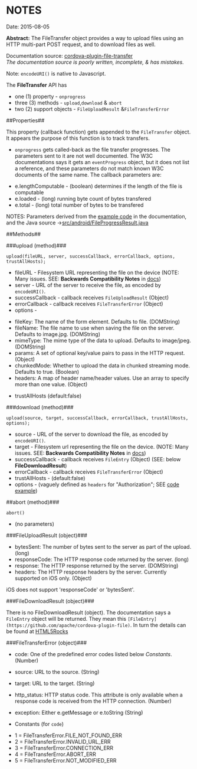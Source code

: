 # NOTES #
Date: 2015-08-05

**Abstract:** The FileTransfer object provides a way to upload files using an HTTP multi-part POST request, and to download files as well.

Documentation source: [cordova-plugin-file-transfer](https://github.com/apache/cordova-plugin-file-transfer/blob/16249c2f7ac53cb593e11eeae180066a88a28271/doc/index.md) <br />
*The documentation source is poorly written, incomplete, & has mistakes.*

Note: `encodeURI()` is native to Javascript.

The **FileTransfer** API has
* one (1) property - `onprogress`
* three (3) methods - `upload`,`download` &amp; `abort`
* two (2)  support objects - `FileUploadResult` &amp;`FileTransferError`

##Properties##

This property (callback function) gets appended to the `FileTransfer` object. It appears the purpose of this function is to track transfers.

* `onprogress` gets called-back as the file transfer progresses. The parameters sent to it are not well documented. The W3C documentations says it gets an `eventProgress` object, but it does not list a reference, and these parameters do not match known W3C documents of the same name. The callback parameters are:
 - e.lengthComputable - (boolean) determines if the length of the file is computable
 - e.loaded - (long) running byte count of bytes transfered
 - e.total - (long) total number of bytes to be transfered

NOTES: Parameters derived from the [example code](https://github.com/apache/cordova-plugin-file-transfer/blob/16249c2f7ac53cb593e11eeae180066a88a28271/doc/index.md) in the documentation, and the Java source -&gt;[src/android/FileProgressResult.java](https://github.com/apache/cordova-plugin-file-transfer/blob/16249c2f7ac53cb593e11eeae180066a88a28271/src/android/FileProgressResult.java)

##Methods##

###upload (method)###

`upload(fileURL, server, successCallback, errorCallback, options, trustAllHosts);`

* fileURL - Filesystem URL representing the file on the device (NOTE: Many issues. SEE: **Backwards Compatibility Notes** in [docs](https://github.com/apache/cordova-plugin-file-transfer/blob/16249c2f7ac53cb593e11eeae180066a88a28271/doc/index.md))
* server - URL of the server to receive the file, as encoded by `encodeURI()`.
* successCallback - callback receives `FileUploadResult` (Object)
* errorCallback - callback receives `FileTransferError` (Object)
* options -
 - fileKey: The name of the form element. Defaults to file. (DOMString)
 - fileName: The file name to use when saving the file on the server. Defaults to image.jpg. (DOMString)
 - mimeType: The mime type of the data to upload. Defaults to image/jpeg. (DOMString)
 - params: A set of optional key/value pairs to pass in the HTTP request. (Object)
 - chunkedMode: Whether to upload the data in chunked streaming mode. Defaults to true. (Boolean)
 - headers: A map of header name/header values. Use an array to specify more than one value. (Object)
* trustAllHosts (default:false)

###download (method)###

`upload(source, target, successCallback, errorCallback, trustAllHosts, options);`

* source - URL of the server to download the file, as encoded by `encodeURI()`.
* target - Filesystem url representing the file on the device. (NOTE: Many issues. SEE: **Backwards Compatibility Notes** in [docs](https://github.com/apache/cordova-plugin-file-transfer/blob/16249c2f7ac53cb593e11eeae180066a88a28271/doc/index.md))
* successCallback - callback receives `FileEntry` (Object) (SEE: below **FileDownloadResult**)
* errorCallback - callback receives `FileTransferError` (Object)
* trustAllHosts - (default:false)
* options - (vaguely defined as `headers` for "Authorization"; SEE [code example](https://github.com/apache/cordova-plugin-file-transfer/blob/16249c2f7ac53cb593e11eeae180066a88a28271/doc/index.md))

##abort (method)###

`abort()`

* (no parameters)

###FileUploadResult (object)###

* bytesSent: The number of bytes sent to the server as part of the upload. (long)
* responseCode: The HTTP response code returned by the server. (long)
* response: The HTTP response returned by the server. (DOMString)
* headers: The HTTP response headers by the server. Currently supported on iOS only. (Object)

iOS does not support 'responseCode' or 'bytesSent'.

###FileDownloadResult (object)###

There is no FileDownloadResult (object). The documentation says a `FileEntry` object will be returned. They mean
this `[FileEntry](https://github.com/apache/cordova-plugin-file)`. In turn the details can be found at [HTML5Rocks](http://www.html5rocks.com/en/tutorials/file/filesystem/)

###FileTransferError (object)###

* code: One of the predefined error codes listed below *Constants*. (Number)
* source: URL to the source. (String)
* target: URL to the target. (String)
* http_status: HTTP status code. This attribute is only available when a response code is received from the HTTP connection. (Number)
* exception: Either e.getMessage or e.toString (String)

* Constants (for `code`)
 - 1 = FileTransferError.FILE_NOT_FOUND_ERR
 - 2 = FileTransferError.INVALID_URL_ERR
 - 3 = FileTransferError.CONNECTION_ERR
 - 4 = FileTransferError.ABORT_ERR
 - 5 = FileTransferError.NOT_MODIFIED_ERR

